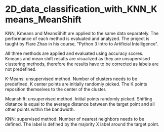 # 2D_data_classification_with_KNN_Kmeans_MeanShift
KNN, Kmeans and MeansShift are applied to the same data separately. The performance of each method is evaluated and analyzed. The project is taught by Flare Zhao in his course, "Python 3 Intro to Artificial Intelligence".

All three methods are applied and evaluated using accuracy scores. Kmeans and mean shift results are visualized as they are unsupervised clustering methods, therefore the results have to be corrected as labels are not predefined. 

K-Means: unsupervised method. Number of clusters needs to be predefined. K center points are initially randomly picked. The K points reposition themselves to the center of the cluster.

Meanshift: unsupervised method. Initial points randomly picked. Shifting distance is equal to the average distance between the target point and all other points within the bandwidth. 

KNN: supervised method. Number of nearest neighbors needs to be defined. The label is defined by the majority X label around the target point. 
